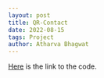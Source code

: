 ```yaml
---
layout: post
title: QR-Contact
date: 2022-08-15
tags: Project
author: Atharva Bhagwat
---
```


[Here](https://github.com/atharva-bhagwat/qrcontact) is the link to the code.